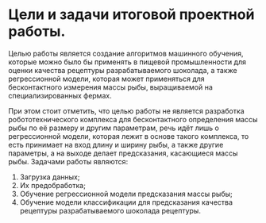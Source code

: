 # Цели и задачи итоговой проектной работы. 
Целью работы является создание алгоритмов машинного обучения, которые можно было бы применять в пищевой
промышленности для оценки качества рецептуры разрабатываемого шоколада, а также
регрессионной модели, которая может применяться для бесконтактного измерения массы
рыбы, выращиваемой на специализированных фермах.

При этом стоит отметить, что целью работы не является разработка
робототехнического комплекса для бесконтактного определения массы рыбы по её
размеру и другим параметрам, речь идёт лишь о регрессионной модели, которая лежит в
основе такого комплекса, то есть принимает на вход длину и ширину рыбы, а также
другие параметры, а на выходе делает предсказания, касающиеся массы рыбы.
Задачами работы являются:
1. Загрузка данных;
2. Их предобработка;
3. Обучение регрессионной модели предсказания массы рыбы;
4. Обучение модели классификации для предсказания качества рецептуры
разрабатываемого шоколада рецептуры.
